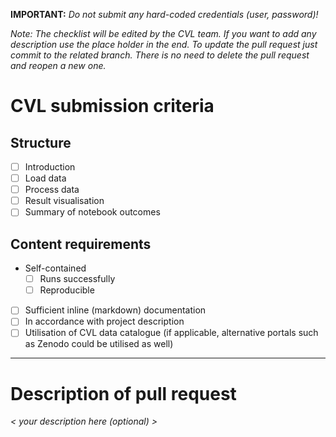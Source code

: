 __IMPORTANT:__ _Do not submit any hard-coded credentials (user, password)!_

_Note: The checklist will be edited by the CVL team. If you want to add any description use the place holder in the end.
To update the pull request just commit to the related branch. There is no need to delete the pull request and reopen a new one._
# CVL submission criteria

## Structure
- [ ] Introduction
- [ ] Load data
- [ ] Process data
- [ ] Result visualisation
- [ ] Summary of notebook outcomes

## Content requirements
- Self-contained
  - [ ] Runs successfully
  - [ ] Reproducible
- [ ] Sufficient inline (markdown) documentation
- [ ] In accordance with project description
- [ ] Utilisation of CVL data catalogue (if applicable, alternative portals such as Zenodo could be utilised as well)

---
# Description of pull request
_< your description here (optional) >_
